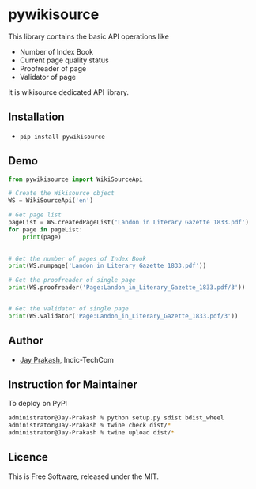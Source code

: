 # pywikisource

This library contains the basic API operations like

* Number of Index Book
* Current page quality status
* Proofreader of page
* Validator of page

It is wikisource dedicated API library.

## Installation
* `pip install pywikisource`

## Demo
```python
from pywikisource import WikiSourceApi

# Create the Wikisource object
WS = WikiSourceApi('en')

# Get page list
pageList = WS.createdPageList('Landon in Literary Gazette 1833.pdf')
for page in pageList:
    print(page)
    

# Get the number of pages of Index Book
print(WS.numpage('Landon in Literary Gazette 1833.pdf'))

# Get the proofreader of single page
print(WS.proofreader('Page:Landon_in_Literary_Gazette_1833.pdf/3'))


# Get the validator of single page
print(WS.validator('Page:Landon_in_Literary_Gazette_1833.pdf/3'))

```

## Author
* [Jay Prakash](https://meta.wikimedia.org/wiki/User:Jayprakash12345), Indic-TechCom

## Instruction for Maintainer
To deploy on PyPI
```bash
administrator@Jay-Prakash % python setup.py sdist bdist_wheel
administrator@Jay-Prakash % twine check dist/*
administrator@Jay-Prakash % twine upload dist/*
```

## Licence
This is Free Software, released under the MIT.
